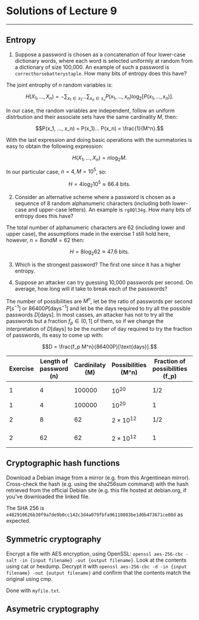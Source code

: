 # Solutions of Lecture 9

***

## Entropy

1. Suppose a password is chosen as a concatenation of four lower-case dictionary words, where each word is selected uniformly at random from a dictionary of size 100,000. An example of such a password is `correcthorsebatterystaple`. How many bits of entropy does this have?

The joint entrophy of $n$ random variables is:

$$H(X_1, ..., X_n) = -\sum_{x_1\in\mathfrak{X_1}}...\sum_{x_n\in\mathfrak{X_n}}P(x_1, ..., x_n)\log_2 [P(x_1, ..., x_n)].$$

In our case, the random variables are independent, follow an uniform distrbution and their associate sets have the same cardinality $M$, then:

$$P(x_1, ..., x_n) = P(x_1)... P(x_n) = \frac{1}{M^n}.$$

With the last expression and doing basic operations with the summatories is easy to obtain the following expression:

$$H(X_1, ..., X_n) = n\log_2 M.$$

In our particular case, $n=4, M=10^5$, so:

$$H = 4\log_2 10^5 \approx 66.4 \text{ bits}.$$

2. Consider an alternative scheme where a password is chosen as a sequence of 8 random alphanumeric characters (including both lower-case and upper-case letters). An example is `rg8Ql34g`. How many bits of entropy does this have?

The total number of alphanumeric characters are 62 (including lower and upper case), the assumptions made in the exercise 1 still hold here, however, $n=8 and M=62$ then:

$$H = 8\log_2 62 \approx 47.6 \text{ bits}.$$

3. Which is the strongest password? The first one since it has a higher entropy.

4. Suppose an attacker can try guessing 10,000 passwords per second. On average, how long will it take to break each of the passwords?

The number of possibilities are $M^n$, let be the ratio of passwords per second $P[s^{-1}]$ or $86400P[\text{days}^{-1}]$ and let be the days required to try all the possible passwords $D[\text{days}]$. In most casses, an attacker has not to try all the passwords but a fraction $f_p \in (0,1]$ of them, so if we change the interpretation of $D[\text{days}]$ to be the number of day required to try the fraction of passwords, its easy to come up with:

$$D = \frac{f_p M^n}{86400P}[\text{days}].$$

| Exercise | Length of password (n) | Cardinilaty (M) | Possibilities (M^n) | Fraction of possibilities (f_p) | Days              |
|----------|------------------------|-----------------|---------------------|---------------------------------|-------------------|
| 1        | $4$                    | $100000$        | $10^{20}$           | $1/2$                           | $5\times 10^{10}$ |
| 1        | $4$                    | $100000$        | $10^{20}$           | $1$                             | $10^{11}$         |
| 2        | $8$                    | $62$            | $2\times 10^{12}$   | $1/2$                           | $1\times 10^5$    |
| 2        | $62$                   | $62$            | $2\times 10^{12}$   | $1$                             | $2\times 10^{5}$  |

## Cryptographic hash functions

Download a Debian image from a mirror (e.g. from this Argentinean mirror). Cross-check the hash (e.g. using the sha256sum command) with the hash retrieved from the official Debian site (e.g. this file hosted at debian.org, if you’ve downloaded the linked file.

The SHA 256 is `e482910626b30f9a7de9b0cc142c3d4a079fbfa96110083be1d0b473671ce08d` as expected.

## Symmetric cryptography

Encrypt a file with AES encryption, using OpenSSL: `openssl aes-256-cbc -salt -in {input filename} -out {output filename}`. Look at the contents using cat or hexdump. Decrypt it with `openssl aes-256-cbc -d -in {input filename} -out {output filename}` and confirm that the contents match the original using cmp. 

Done with `myfile.txt`.

## Asymetric cryptography


